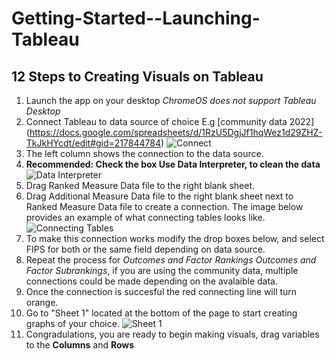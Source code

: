 # Getting-Started--Launching-Tableau
## 12 Steps to Creating Visuals on Tableau 
1. Launch the app on your desktop *ChromeOS does not support Tableau Desktop*
2. Connect Tableau to data source of choice E.g [community data 2022] (https://docs.google.com/spreadsheets/d/1RzU5DgjJf1hqWez1d29ZHZ-TkJkHYcdt/edit#gid=217844784)
 ![Connect](https://www.tutorialspoint.com/tableau/images/data_source_1.JPG)
4. The left column shows the connection to the data source.
5.  **Recommended: Check the box Use Data Interpreter, to clean the data**
  ![Data Interpreter](https://help.tableau.com/current/pro/desktop/en-us/Img/data_interpreter5.png) 
6. Drag Ranked Measure Data file to the right blank sheet. 
7. Drag Additional Measure Data file to the right blank sheet next to Ranked Measure Data file to create a connection. The image below provides an example of what connecting tables looks like.
![Connecting Tables](https://images.squarespace-cdn.com/content/v1/57bfa51129687fe4f8df9bbe/1532731174003-5H76YX99FQPBLXHNH2HE/51-1.png)
8. To make this connection works modify the drop boxes below, and select FIPS for both or the same field depending on data source.
9. Repeat the process for *Outcomes and Factor Rankings* *Outcomes and Factor Subrankings*, if you are using the community data, multiple connections could be made depending on the avalaible data.
10. Once the connection is succesful the red connecting line will turn orange. 
11. Go to "Sheet 1" located at the bottom of the page to start creating graphs of your choice. 
![Sheet 1](https://help.tableau.com/current/pro/desktop/en-us/Img/gs_connect8.png)
12. Congradulations, you are ready to begin making visuals, drag variables to the **Columns** and **Rows**
